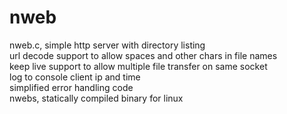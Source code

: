 # nweb
nweb.c, simple http server with directory listing<br/>
url decode support to allow spaces and other chars in file names<br/>
keep live support to allow multiple file transfer on same socket<br/>
log to console client ip and time<br/>
simplified error handling code<br/>
nwebs, statically compiled binary for linux<br/>
